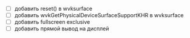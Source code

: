 - [ ] добавить reset() в wvksurface
- [ ] добавить wvkGetPhysicalDeviceSurfaceSupportKHR в wvksurface
- [ ] добавить fullscreen exclusive
- [ ] добавить прямой вывод на дисплей